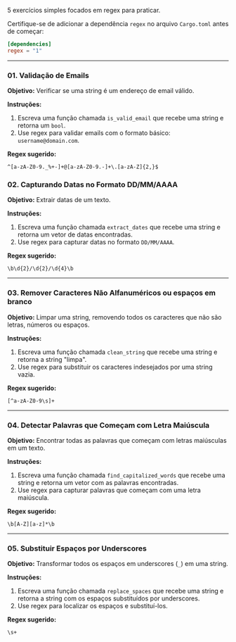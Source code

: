 5 exercícios simples focados em regex para praticar.  

Certifique-se de adicionar a dependência `regex` no arquivo `Cargo.toml` antes de começar:

```toml
[dependencies]
regex = "1"
```

---

### **01. Validação de Emails**

**Objetivo:** Verificar se uma string é um endereço de email válido.

**Instruções:**

1. Escreva uma função chamada `is_valid_email` que recebe uma string e retorna um `bool`.
2. Use regex para validar emails com o formato básico: `username@domain.com`.

**Regex sugerido:**

```regex
^[a-zA-Z0-9._%+-]+@[a-zA-Z0-9.-]+\.[a-zA-Z]{2,}$
```

### **02. Capturando Datas no Formato DD/MM/AAAA**

**Objetivo:** Extrair datas de um texto.

**Instruções:**

1. Escreva uma função chamada `extract_dates` que recebe uma string e retorna um vetor de datas encontradas.
2. Use regex para capturar datas no formato `DD/MM/AAAA`.

**Regex sugerido:**

```regex
\b\d{2}/\d{2}/\d{4}\b
```

---

### **03. Remover Caracteres Não Alfanuméricos ou espaços em branco**

**Objetivo:** Limpar uma string, removendo todos os caracteres que não são letras, números ou espaços.

**Instruções:**

1. Escreva uma função chamada `clean_string` que recebe uma string e retorna a string "limpa".
2. Use regex para substituir os caracteres indesejados por uma string vazia.

**Regex sugerido:**

```regex
[^a-zA-Z0-9\s]+
```

---

### **04. Detectar Palavras que Começam com Letra Maiúscula**

**Objetivo:** Encontrar todas as palavras que começam com letras maiúsculas em um texto.

**Instruções:**

1. Escreva uma função chamada `find_capitalized_words` que recebe uma string e retorna um vetor com as palavras encontradas.
2. Use regex para capturar palavras que começam com uma letra maiúscula.

**Regex sugerido:**

```regex
\b[A-Z][a-z]*\b
```

---

### **05. Substituir Espaços por Underscores**

**Objetivo:** Transformar todos os espaços em underscores (`_`) em uma string.

**Instruções:**

1. Escreva uma função chamada `replace_spaces` que recebe uma string e retorna a string com os espaços substituídos por underscores.
2. Use regex para localizar os espaços e substituí-los.

**Regex sugerido:**

```regex
\s+
```
